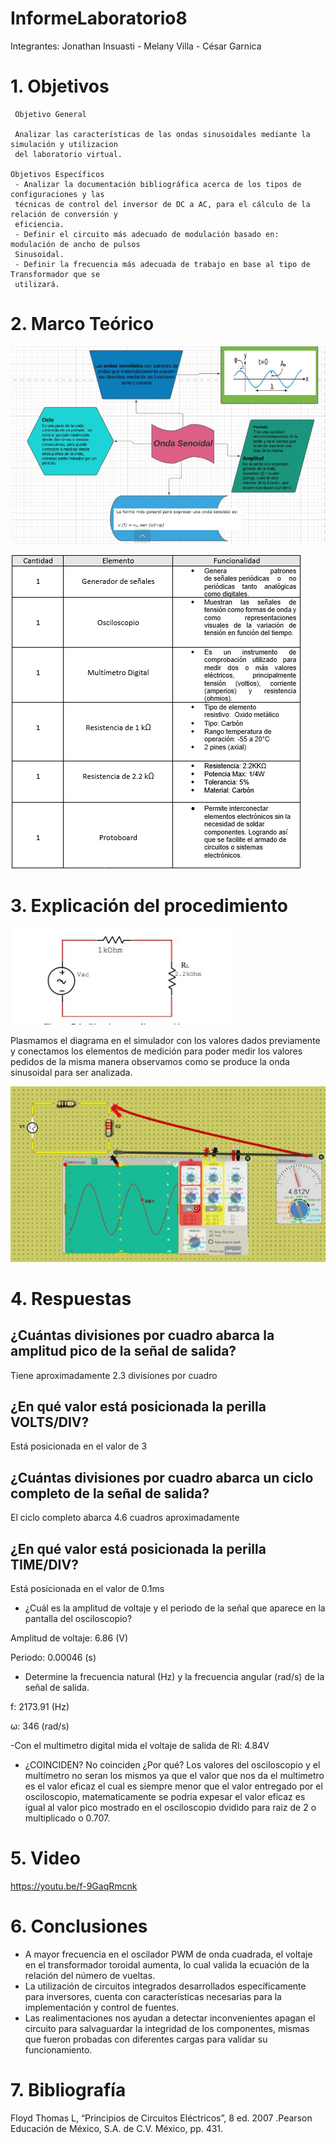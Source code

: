 # InformeLaboratorio8

Integrantes: Jonathan Insuasti - Melany  Villa - César Garnica 

# 1. Objetivos 

     Objetivo General
     
     Analizar las características de las ondas sinusoidales mediante la simulación y utilizacion 
     del laboratorio virtual.
    
    Objetivos Específicos
     - Analizar la documentación bibliográfica acerca de los tipos de configuraciones y las
     técnicas de control del inversor de DC a AC, para el cálculo de la relación de conversión y
     eficiencia.
     - Definir el circuito más adecuado de modulación basado en: modulación de ancho de pulsos
     Sinusoidal.
     - Definir la frecuencia más adecuada de trabajo en base al tipo de Transformador que se
     utilizará.

# 2. Marco Teórico

![](https://github.com/mjvilla1/ImagenesLab8/blob/main/Marco%20teorico%20Onda%20Senoidal.JPG)

![](https://github.com/mjvilla1/ImagenesLab8/blob/main/Marco%20Teorico.PNG)

# 3. Explicación  del procedimiento

![](https://github.com/mjvilla1/ImagenesLab8/blob/main/Diagram%20lab%208.jpeg)


Plasmamos el diagrama en el simulador con los valores dados previamente y conectamos los elementos de medición para poder medir los valores pedidos de la misma manera observamos como se produce la onda sinusoidal para ser analizada.

![](https://github.com/mjvilla1/ImagenesLab8/blob/main/circuito%20lab%208.jpeg)

 

#  4. Respuestas 

## ¿Cuántas divisiones por cuadro abarca la amplitud pico de la señal de salida?

Tiene aproximadamente 2.3 divisiones por cuadro

## ¿En qué valor está posicionada la perilla VOLTS/DIV?

Está posicionada en el valor de 3

## ¿Cuántas divisiones por cuadro abarca un ciclo completo de la señal de salida?

El ciclo completo abarca 4.6 cuadros aproximadamente

## ¿En qué valor está posicionada la perilla TIME/DIV?

Está posicionada en el valor de 0.1ms

- ¿Cuál es la amplitud de voltaje y el periodo de la señal que aparece en la pantalla del osciloscopio?

Amplitud de voltaje: 6.86 (V) 

Periodo: 0.00046 (s)

- Determine la frecuencia natural (Hz) y la frecuencia angular (rad/s) de la señal de salida.

f:  2173.91 (Hz)

ω:  346 (rad/s)

-Con el multimetro digital mida el voltaje de salida de Rl: 4.84V

- ¿COINCIDEN? No coinciden ¿Por qué? Los valores del osciloscopio y el multímetro no seran los mismos ya que el valor que nos da el multimetro es el valor eficaz el cual es siempre menor que el valor entregado por el osciloscopio, matematicamente se podria expesar el valor eficaz es igual al valor pico mostrado en el osciloscopio dvidido para raiz de 2 o multiplicado o 0.707.

# 5. Video

https://youtu.be/f-9GaqRmcnk

# 6. Conclusiones

- A mayor frecuencia en el oscilador PWM de onda cuadrada, el voltaje en el transformador
toroidal aumenta, lo cual valida la ecuación de la relación del número de vueltas.
- La utilización de circuitos integrados desarrollados específicamente para inversores,
cuenta con características necesarias para la implementación y control de fuentes.
- Las realimentaciones nos ayudan a detectar inconvenientes apagan el circuito para salvaguardar
la integridad de los componentes, mismas que fueron probadas con diferentes cargas para validar
su funcionamiento.


# 7. Bibliografía 

Floyd Thomas L, “Principios de Circuitos Eléctricos”, 8 ed. 2007 .Pearson Educación de México, S.A. de C.V. México, pp. 431.
